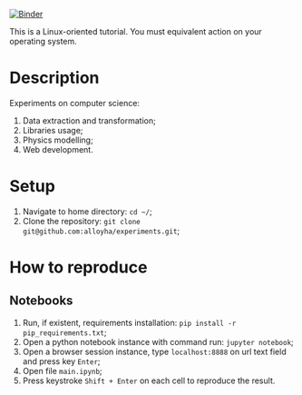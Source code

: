[![Binder](https://mybinder.org/badge_logo.svg)](https://mybinder.org/v2/gh/alloyha/experiments/HEAD)

This is a Linux-oriented tutorial. You must equivalent action on your operating system.

# Description

Experiments on computer science:
  1) Data extraction and transformation;
  2) Libraries usage;
  3) Physics modelling;
  4) Web development. 

# Setup

1) Navigate to home directory: ```cd ~/```;
2) Clone the repository: ```git clone git@github.com:alloyha/experiments.git```;

# How to reproduce 

## Notebooks

1) Run, if existent, requirements installation: ```pip install -r pip_requirements.txt```;
2) Open a python notebook instance with command run: ```jupyter notebook```;
3) Open a browser session instance, type ```localhost:8888``` on url text field and press key ```Enter```;
4) Open file ```main.ipynb```;
5) Press keystroke ```Shift + Enter``` on each cell to reproduce the result.
